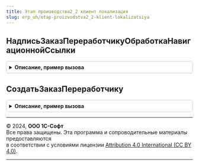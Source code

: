 ```yaml
---
title: Этап производства2_2 клиент локализация
slug: erp_uh/etap-proizvodstva2_2-klient-lokalizatsiya
---
```



## НадписьЗаказПереработчикуОбработкаНавигационнойСсылки
<details style="margin: 1em 0; padding: 0.5em; border: 1px solid #ccc; border-radius: 6px;">

<summary style="font-weight: bold; cursor: pointer;">Описание, пример вызова</summary>

```bsl

// Обрабатывает нажатие гиперссылки заказа переработчика
//
// Параметры:
// 	Форма - ФормаКлиентскогоПриложения
// 	НавигационнаяСсылкаФорматированнойСтроки - Строка
// 	СтандартнаяОбработка - Булево
//
Процедура НадписьЗаказПереработчикуОбработкаНавигационнойСсылки(Форма, НавигационнаяСсылкаФорматированнойСтроки, СтандартнаяОбработка) Экспорт
```

Пример вызова
```bsl
ЭтапПроизводства2_2КлиентЛокализация.НадписьЗаказПереработчикуОбработкаНавигационнойСсылки(Форма, НавигационнаяСсылкаФорматированнойСтроки, СтандартнаяОбработка) 
```
</details>

## СоздатьЗаказПереработчику
<details style="margin: 1em 0; padding: 0.5em; border: 1px solid #ccc; border-radius: 6px;">

<summary style="font-weight: bold; cursor: pointer;">Описание, пример вызова</summary>

```bsl

// Открывает форму нового заказа переработчику, созданного на основании этапа производства
//
// Параметры:
// 	Объект - ДокументОбъект.ЭтапПроизводства2_2 - объект формы документа
// 	Гиперссылка - Строка - гиперссылка
//
Процедура СоздатьЗаказПереработчику(Объект, Гиперссылка) Экспорт
```

Пример вызова
```bsl
ЭтапПроизводства2_2КлиентЛокализация.СоздатьЗаказПереработчику(Объект, Гиперссылка) 
```
</details>

---

© 2024, **ООО 1С-Софт**  
Все права защищены. Эта программа и сопроводительные материалы предоставляются  
в соответствии с условиями лицензии [Attribution 4.0 International (CC BY 4.0)](https://creativecommons.org/licenses/by/4.0/legalcode).

---
